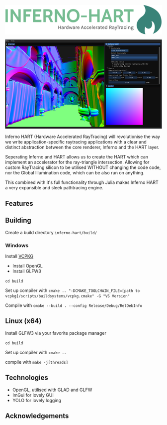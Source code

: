 ![](img/inferno-hart-high-resolution-logo-color-on-transparent-background.png)

![Latest Screenshot](img/latest.png)

Inferno HART (Hardware Accelerated RayTracing) will revolutionise the way we write application-specific raytracing applications with a clear and distinct abstraction between the core renderer, Inferno and the HART layer.

Seperating Inferno and HART allows us to create the HART which can implement an accelerator for the ray-triangle intersection. Allowing for custom RayTracing silicon to be utilised WITHOUT changing the code code, nor the Global Illumination code, which can be also run on anything.

This combined with it's full functionality through Julia makes Inferno HART a very expansible and sleek pathtracing engine.

## Features

## Building

Create a build directory `inferno-hart/build/`

### Windows

Install [VCPKG](https://vcpkg.io/en/getting-started.html)
- Install OpenGL
- Install GLFW3

`cd build`

Set up compiler with `cmake .. "-DCMAKE_TOOLCHAIN_FILE=[path to vcpkg]/scripts/buildsystems/vcpkg.cmake" -G "VS Version"`

Compile with `cmake --build . --config Release/Debug/RelDebInfo`

## Linux (x64)

Install GLFW3 via your favorite package manager

`cd build`

Set up compiler with `cmake ..`

compile with `make -j[threads]`

## Technologies

- OpenGL, utilised with GLAD and GLFW
- ImGui for lovely GUI
- YOLO for lovely logging

## Acknowledgements
